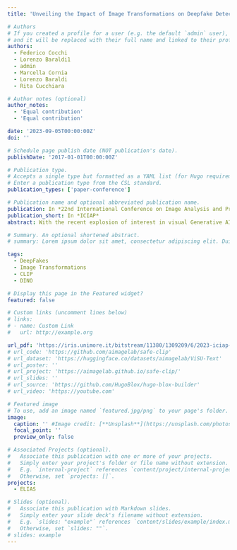 ```yaml
---
title: 'Unveiling the Impact of Image Transformations on Deepfake Detection: An Experimental Analysis'

# Authors
# If you created a profile for a user (e.g. the default `admin` user), write the username (folder name) here
# and it will be replaced with their full name and linked to their profile.
authors:
  - Federico Cocchi
  - Lorenzo Baraldi1
  - admin
  - Marcella Cornia
  - Lorenzo Baraldi
  - Rita Cucchiara

# Author notes (optional)
author_notes:
  - 'Equal contribution'
  - 'Equal contribution'

date: '2023-09-05T00:00:00Z'
doi: ''

# Schedule page publish date (NOT publication's date).
publishDate: '2017-01-01T00:00:00Z'

# Publication type.
# Accepts a single type but formatted as a YAML list (for Hugo requirements).
# Enter a publication type from the CSL standard.
publication_types: ['paper-conference']

# Publication name and optional abbreviated publication name.
publication: In *22nd International Conference on Image Analysis and Processing 2023*
publication_short: In *ICIAP*
abstract: With the recent explosion of interest in visual Generative AI, the field of deepfake detection has gained a lot of attention. In fact, deepfake detection might be the only measure to counter the potential proliferation of generated media in support of fake news and its consequences. While many of the available works limit the detection to a pure and direct classification of fake versus real, this does not translate well to a real-world scenario. Indeed, malevolent users can easily apply post-processing techniques to generated content, changing the underlying distribution of fake data. In this work, we provide an in-depth analysis of the robustness of a deepfake detection pipeline, considering different image augmentations, transformations, and other pre-processing steps. These transformations are only applied in the evaluation phase, thus simulating a practical situation in which the detector is not trained on all the possible augmentations that can be used by the attacker. In particular, we analyze the performance of a k-NN and a linear probe detector on the COCOFake dataset, using image features extracted from pre-trained models, like CLIP and DINO.  Our results demonstrate that while the CLIP visual backbone outperforms DINO in deepfake detection with no augmentation, its performance varies significantly in presence of any transformation, favoring the robustness of DINO.

# Summary. An optional shortened abstract.
# summary: Lorem ipsum dolor sit amet, consectetur adipiscing elit. Duis posuere tellus ac convallis placerat. Proin tincidunt magna sed ex sollicitudin condimentum.

tags:
  - DeepFakes
  - Image Transformations
  - CLIP
  - DINO

# Display this page in the Featured widget?
featured: false

# Custom links (uncomment lines below)
# links:
# - name: Custom Link
#   url: http://example.org

url_pdf: 'https://iris.unimore.it/bitstream/11380/1309209/6/2023-iciap-deepfake.pdf'
# url_code: 'https://github.com/aimagelab/safe-clip'
# url_dataset: 'https://huggingface.co/datasets/aimagelab/ViSU-Text'
# url_poster: ''
# url_project: 'https://aimagelab.github.io/safe-clip/'
# url_slides: ''
# url_source: 'https://github.com/HugoBlox/hugo-blox-builder'
# url_video: 'https://youtube.com'

# Featured image
# To use, add an image named `featured.jpg/png` to your page's folder.
image:
  caption: '' #Image credit: [**Unsplash**](https://unsplash.com/photos/pLCdAaMFLTE)'
  focal_point: ''
  preview_only: false

# Associated Projects (optional).
#   Associate this publication with one or more of your projects.
#   Simply enter your project's folder or file name without extension.
#   E.g. `internal-project` references `content/project/internal-project/index.md`.
#   Otherwise, set `projects: []`.
projects:
  - ELIAS

# Slides (optional).
#   Associate this publication with Markdown slides.
#   Simply enter your slide deck's filename without extension.
#   E.g. `slides: "example"` references `content/slides/example/index.md`.
#   Otherwise, set `slides: ""`.
# slides: example
---
```


<!-- {{% callout note %}}
Click the _Cite_ button above to demo the feature to enable visitors to import publication metadata into their reference management software.
{{% /callout %}}

{{% callout note %}}
Create your slides in Markdown - click the _Slides_ button to check out the example.
{{% /callout %}} -->

<!-- Add the publication's **full text** or **supplementary notes** here. You can use rich formatting such as including [code, math, and images](https://docs.hugoblox.com/content/writing-markdown-latex/). -->
